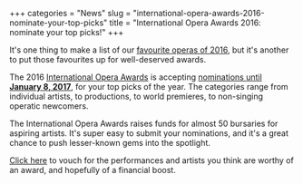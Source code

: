 +++
categories = "News"
slug = "international-opera-awards-2016-nominate-your-top-picks"
title = "International Opera Awards 2016: nominate your top picks!"
+++

It's one thing to make a list of our [favourite operas of 2016](/roundup2016-greg-jennas-top-10/), but it's another to put those favourites up for well-deserved awards.

The 2016 [International Opera Awards](http://www.operaawards.org/about/) is accepting [nominations until **January 8, 2017**](
http://www.operaawards.org/nominate/), for your top picks of the year. The categories range from individual artists, to productions, to world premieres, to non-singing operatic newcomers. 

The International Opera Awards raises funds for almost 50 bursaries for aspiring artists. It's super easy to submit your nominations, and it's a great chance to push lesser-known gems into the spotlight. 

[Click here](http://www.operaawards.org/nominate/) to vouch for the performances and artists you think are worthy of an award, and hopefully of a financial boost.
